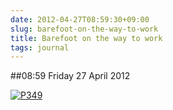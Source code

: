 ```yaml
---
date: 2012-04-27T08:59:30+09:00
slug: barefoot-on-the-way-to-work
title: Barefoot on the way to work
tags: journal
---
```


##08:59 Friday 27 April 2012

[![P349](http://getfile5.posterous.com/getfile/files.posterous.com/thunderrabbit/gHfxFdnizwcmJJEqIhFczftECFCHCFqnnckHoqpCsbDmrasaxEuGldwDmHho/p349.jpg.scaled500.jpg)](http://getfile2.posterous.com/getfile/files.posterous.com/thunderrabbit/gHfxFdnizwcmJJEqIhFczftECFCHCFqnnckHoqpCsbDmrasaxEuGldwDmHho/p349.jpg.scaled1000.jpg)
